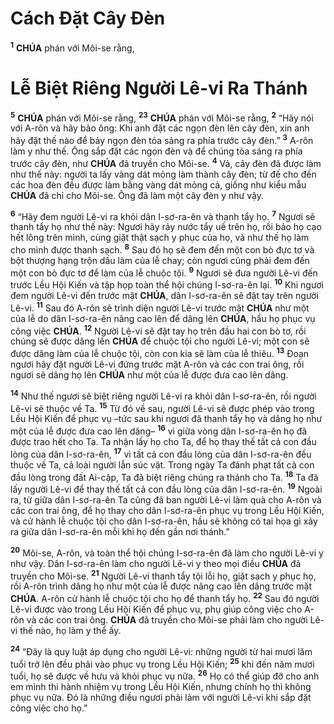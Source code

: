 # Cách Đặt Cây Đèn

<sup><b>1</b></sup> **CHÚA** phán với Môi-se rằng,

# Lễ Biệt Riêng Người Lê-vi Ra Thánh

<sup><b>5</b></sup> **CHÚA** phán với Môi-se rằng, <sup><b>23</b></sup> **CHÚA** phán với Môi-se rằng, <sup><b>2</b></sup> “Hãy nói với A-rôn và hãy bảo ông: Khi anh đặt các ngọn đèn lên cây đèn, xin anh hãy đặt thế nào để bảy ngọn đèn tỏa sáng ra phía trước cây đèn.” <sup><b>3</b></sup> A-rôn làm y như thế. Ông sắp đặt các ngọn đèn và để chúng tỏa sáng ra phía trước cây đèn, như **CHÚA** đã truyền cho Môi-se. <sup><b>4</b></sup> Vả, cây đèn đã được làm như thế này: người ta lấy vàng dát mỏng làm thành cây đèn; từ đế cho đến các hoa đèn đều được làm bằng vàng dát mỏng cả, giống như kiểu mẫu **CHÚA** đã chỉ cho Môi-se. Ông đã làm một cây đèn y như vậy.

<sup><b>6</b></sup> “Hãy đem người Lê-vi ra khỏi dân I-sơ-ra-ên và thanh tẩy họ. <sup><b>7</b></sup> Ngươi sẽ thanh tẩy họ như thế này: Ngươi hãy rảy nước tẩy uế trên họ, rồi bảo họ cạo hết lông trên mình, cùng giặt thật sạch y phục của họ, và như thế họ làm cho mình được thanh sạch. <sup><b>8</b></sup> Sau đó họ sẽ đem đến một con bò đực tơ và bột thượng hạng trộn dầu làm của lễ chay; còn ngươi cũng phải đem đến một con bò đực tơ để làm của lễ chuộc tội. <sup><b>9</b></sup> Ngươi sẽ đưa người Lê-vi đến trước Lều Hội Kiến và tập họp toàn thể hội chúng I-sơ-ra-ên lại. <sup><b>10</b></sup> Khi ngươi đem người Lê-vi đến trước mặt **CHÚA**, dân I-sơ-ra-ên sẽ đặt tay trên người Lê-vi. <sup><b>11</b></sup> Sau đó A-rôn sẽ trình diện người Lê-vi trước mặt **CHÚA** như một của lễ do dân I-sơ-ra-ên nâng cao lên để dâng lên **CHÚA**, hầu họ phục vụ công việc **CHÚA**. <sup><b>12</b></sup> Người Lê-vi sẽ đặt tay họ trên đầu hai con bò tơ, rồi chúng sẽ được dâng lên **CHÚA** để chuộc tội cho người Lê-vi; một con sẽ được dâng làm của lễ chuộc tội, còn con kia sẽ làm của lễ thiêu. <sup><b>13</b></sup> Đoạn ngươi hãy đặt người Lê-vi đứng trước mặt A-rôn và các con trai ông, rồi ngươi sẽ dâng họ lên **CHÚA** như một của lễ được đưa cao lên dâng.

<sup><b>14</b></sup> Như thế ngươi sẽ biệt riêng người Lê-vi ra khỏi dân I-sơ-ra-ên, rồi người Lê-vi sẽ thuộc về Ta. <sup><b>15</b></sup> Từ đó về sau, người Lê-vi sẽ được phép vào trong Lều Hội Kiến để phục vụ –tức sau khi ngươi đã thanh tẩy họ và dâng họ như một của lễ được đưa cao lên dâng– <sup><b>16</b></sup> vì giữa vòng dân I-sơ-ra-ên họ đã được trao hết cho Ta. Ta nhận lấy họ cho Ta, để họ thay thế tất cả con đầu lòng của dân I-sơ-ra-ên, <sup><b>17</b></sup> vì tất cả con đầu lòng của dân I-sơ-ra-ên đều thuộc về Ta, cả loài người lẫn súc vật. Trong ngày Ta đánh phạt tất cả con đầu lòng trong đất Ai-cập, Ta đã biệt riêng chúng ra thánh cho Ta. <sup><b>18</b></sup> Ta đã lấy người Lê-vi để thay thế tất cả con đầu lòng của dân I-sơ-ra-ên. <sup><b>19</b></sup> Ngoài ra, từ giữa dân I-sơ-ra-ên Ta cũng đã ban người Lê-vi làm quà cho A-rôn và các con trai ông, để họ thay cho dân I-sơ-ra-ên phục vụ trong Lều Hội Kiến, và cử hành lễ chuộc tội cho dân I-sơ-ra-ên, hầu sẽ không có tai họa gì xảy ra giữa dân I-sơ-ra-ên mỗi khi họ đến gần nơi thánh.”

<sup><b>20</b></sup> Môi-se, A-rôn, và toàn thể hội chúng I-sơ-ra-ên đã làm cho người Lê-vi y như vậy. Dân I-sơ-ra-ên làm cho người Lê-vi y theo mọi điều **CHÚA** đã truyền cho Môi-se. <sup><b>21</b></sup> Người Lê-vi thanh tẩy tội lỗi họ, giặt sạch y phục họ, rồi A-rôn trình dâng họ như một của lễ được nâng cao lên dâng trước mặt **CHÚA**. A-rôn cử hành lễ chuộc tội cho họ để thanh tẩy họ. <sup><b>22</b></sup> Sau đó người Lê-vi được vào trong Lều Hội Kiến để phục vụ, phụ giúp công việc cho A-rôn và các con trai ông. **CHÚA** đã truyền cho Môi-se phải làm cho người Lê-vi thế nào, họ làm y thể ấy.

<sup><b>24</b></sup> “Đây là quy luật áp dụng cho người Lê-vi: những người từ hai mươi lăm tuổi trở lên đều phải vào phục vụ trong Lều Hội Kiến; <sup><b>25</b></sup> khi đến năm mươi tuổi, họ sẽ được về hưu và khỏi phục vụ nữa. <sup><b>26</b></sup> Họ có thể giúp đỡ cho anh em mình thi hành nhiệm vụ trong Lều Hội Kiến, nhưng chính họ thì không phục vụ nữa. Đó là những điều ngươi phải làm với người Lê-vi khi sắp đặt công việc cho họ.”
